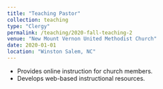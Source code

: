 ```yaml
---
title: "Teaching Pastor"
collection: teaching
type: "Clergy"
permalink: /teaching/2020-fall-teaching-2
venue: "New Mount Vernon United Methodist Church"
date: 2020-01-01
location: "Winston Salem, NC"
---
```


* Provides online instruction for church members.
* Develops web-based instructional resources.
